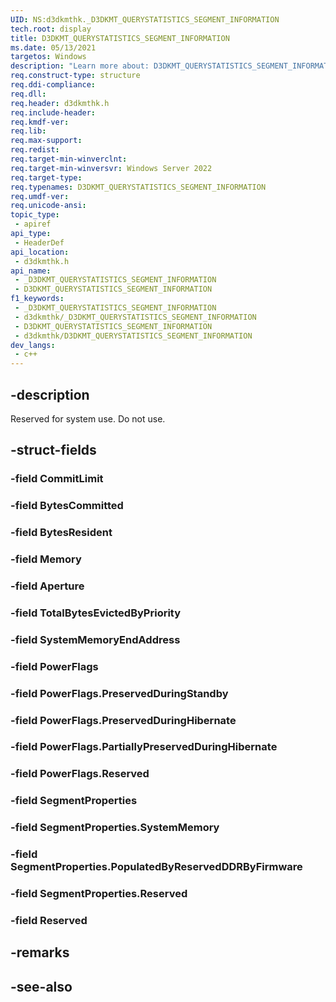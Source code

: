 ```yaml
---
UID: NS:d3dkmthk._D3DKMT_QUERYSTATISTICS_SEGMENT_INFORMATION
tech.root: display
title: D3DKMT_QUERYSTATISTICS_SEGMENT_INFORMATION
ms.date: 05/13/2021
targetos: Windows
description: "Learn more about: D3DKMT_QUERYSTATISTICS_SEGMENT_INFORMATION"
req.construct-type: structure
req.ddi-compliance: 
req.dll: 
req.header: d3dkmthk.h
req.include-header: 
req.kmdf-ver: 
req.lib: 
req.max-support: 
req.redist: 
req.target-min-winverclnt: 
req.target-min-winversvr: Windows Server 2022
req.target-type: 
req.typenames: D3DKMT_QUERYSTATISTICS_SEGMENT_INFORMATION
req.umdf-ver: 
req.unicode-ansi: 
topic_type:
 - apiref
api_type:
 - HeaderDef
api_location:
 - d3dkmthk.h
api_name:
 - _D3DKMT_QUERYSTATISTICS_SEGMENT_INFORMATION
 - D3DKMT_QUERYSTATISTICS_SEGMENT_INFORMATION
f1_keywords:
 - _D3DKMT_QUERYSTATISTICS_SEGMENT_INFORMATION
 - d3dkmthk/_D3DKMT_QUERYSTATISTICS_SEGMENT_INFORMATION
 - D3DKMT_QUERYSTATISTICS_SEGMENT_INFORMATION
 - d3dkmthk/D3DKMT_QUERYSTATISTICS_SEGMENT_INFORMATION
dev_langs:
 - c++
---
```


## -description

Reserved for system use. Do not use.

## -struct-fields

### -field CommitLimit

### -field BytesCommitted

### -field BytesResident

### -field Memory

### -field Aperture

### -field TotalBytesEvictedByPriority

### -field SystemMemoryEndAddress

### -field PowerFlags

### -field PowerFlags.PreservedDuringStandby

### -field PowerFlags.PreservedDuringHibernate

### -field PowerFlags.PartiallyPreservedDuringHibernate

### -field PowerFlags.Reserved

### -field SegmentProperties

### -field SegmentProperties.SystemMemory

### -field SegmentProperties.PopulatedByReservedDDRByFirmware

### -field SegmentProperties.Reserved

### -field Reserved

## -remarks

## -see-also

